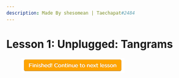 ```yaml
---
description: Made By shesomean | Taechapat#2484
---
```


# Lesson 1: Unplugged: Tangrams

<figure><img src=".gitbook/assets/0.PNG" alt=""><figcaption></figcaption></figure>
